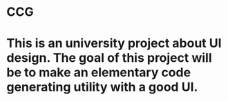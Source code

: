# CCG
# This is an university project about UI design. The goal of this project will be to make an elementary code generating utility with a good UI.
